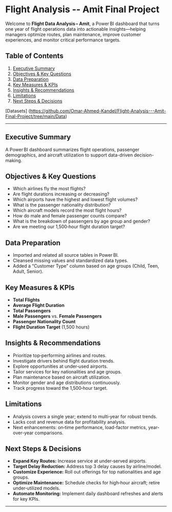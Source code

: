 # Flight Analysis -- Amit Final Project
Welcome to **Flight Data Analysis – Amit**, a Power BI dashboard that turns one year of flight operations data into actionable insights—helping managers optimize routes, plan maintenance, improve customer experiences, and monitor critical performance targets.

## Table of Contents
1. [Executive Summary](#executive-summary)
2. [Objectives & Key Questions](#objectives--key-questions)
3. [Data Preparation](#data-preparation)
4. [Key Measures & KPIs](#key-measures--kpis)
5. [Insights & Recommendations](#insights--recommendations)
6. [Limitations](#limitations)
7. [Next Steps & Decisions](#next-steps--decisions)


[Datasets] (https://github.com/Omar-Ahmed-Kandel/Flight-Analysis---Amit-Final-Project/tree/main/Data)


---

## Executive Summary
A Power BI dashboard summarizes flight operations, passenger demographics, and aircraft utilization to support data-driven decision-making.

## Objectives & Key Questions
- Which airlines fly the most flights?  
- Are flight durations increasing or decreasing?  
- Which airports have the highest and lowest flight volumes?  
- What is the passenger nationality distribution?  
- Which aircraft models record the most flight hours?  
- How do male and female passenger counts compare?  
- What is the breakdown of passengers by age group and gender?  
- Are we meeting our 1,500‑hour flight duration target?

## Data Preparation
- Imported and related all source tables in Power BI.  
- Cleansed missing values and standardized data types.  
- Added a “Customer Type” column based on age groups (Child, Teen, Adult, Senior).

## Key Measures & KPIs
- **Total Flights**  
- **Average Flight Duration**  
- **Total Passengers**  
- **Male Passengers** vs. **Female Passengers**  
- **Passenger Nationality Count**  
- **Flight Duration Target** (1,500 hours)

## Insights & Recommendations
- Prioritize top‑performing airlines and routes.  
- Investigate drivers behind flight duration trends.  
- Explore opportunities at under‑used airports.  
- Tailor services for key nationalities and age groups.  
- Plan maintenance based on aircraft utilization.  
- Monitor gender and age distributions continuously.  
- Track progress toward the 1,500‑hour target.

## Limitations
- Analysis covers a single year; extend to multi‑year for robust trends.  
- Lacks cost and revenue data for profitability analysis.  
- Next enhancements: on‑time performance, load-factor metrics, year-over-year comparisons.

## Next Steps & Decisions
- **Expand Key Routes:** Increase service at under‑served airports.  
- **Target Delay Reduction:** Address top 3 delay causes by airline/model.  
- **Customize Experience:** Roll out offerings for top nationalities and age groups.  
- **Optimize Maintenance:** Schedule checks for high‑hour aircraft; retire under‑utilized models.  
- **Automate Monitoring:** Implement daily dashboard refreshes and alerts for key KPIs.

---

